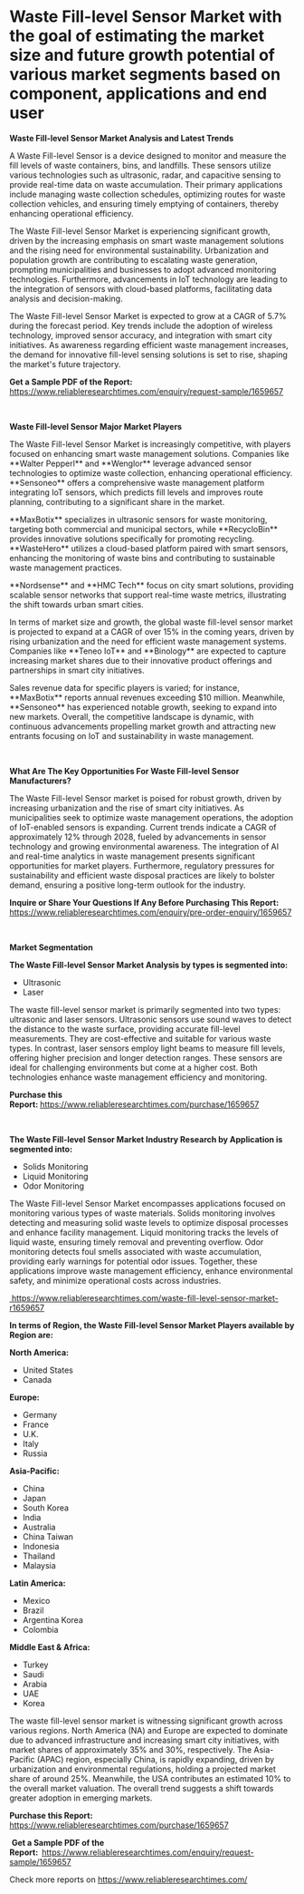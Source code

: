 <p><h1>Waste Fill-level Sensor Market with the goal of estimating the market size and future growth potential of various market segments based on component, applications and end user</h1></p><p><strong>Waste Fill-level Sensor Market Analysis and Latest Trends</strong></p>
<p><p>A Waste Fill-level Sensor is a device designed to monitor and measure the fill levels of waste containers, bins, and landfills. These sensors utilize various technologies such as ultrasonic, radar, and capacitive sensing to provide real-time data on waste accumulation. Their primary applications include managing waste collection schedules, optimizing routes for waste collection vehicles, and ensuring timely emptying of containers, thereby enhancing operational efficiency.</p><p>The Waste Fill-level Sensor Market is experiencing significant growth, driven by the increasing emphasis on smart waste management solutions and the rising need for environmental sustainability. Urbanization and population growth are contributing to escalating waste generation, prompting municipalities and businesses to adopt advanced monitoring technologies. Furthermore, advancements in IoT technology are leading to the integration of sensors with cloud-based platforms, facilitating data analysis and decision-making.</p><p>The Waste Fill-level Sensor Market is expected to grow at a CAGR of 5.7% during the forecast period. Key trends include the adoption of wireless technology, improved sensor accuracy, and integration with smart city initiatives. As awareness regarding efficient waste management increases, the demand for innovative fill-level sensing solutions is set to rise, shaping the market's future trajectory.</p></p>
<p><strong>Get a Sample PDF of the Report:&nbsp;</strong> <a href="https://www.reliableresearchtimes.com/enquiry/request-sample/1659657?utm_campaign=1581&utm_medium=2&utm_source=Github&utm_content=ia&utm_term=23032025&utm_id=waste-fill-level-sensor">https://www.reliableresearchtimes.com/enquiry/request-sample/1659657</a></p>
<p>&nbsp;</p>
<p><strong>Waste Fill-level Sensor Major Market Players</strong></p>
<p><p>The Waste Fill-level Sensor Market is increasingly competitive, with players focused on enhancing smart waste management solutions. Companies like **Walter Pepperl** and **Wenglor** leverage advanced sensor technologies to optimize waste collection, enhancing operational efficiency. **Sensoneo** offers a comprehensive waste management platform integrating IoT sensors, which predicts fill levels and improves route planning, contributing to a significant share in the market. </p><p>**MaxBotix** specializes in ultrasonic sensors for waste monitoring, targeting both commercial and municipal sectors, while **RecycloBin** provides innovative solutions specifically for promoting recycling. **WasteHero** utilizes a cloud-based platform paired with smart sensors, enhancing the monitoring of waste bins and contributing to sustainable waste management practices. </p><p>**Nordsense** and **HMC Tech** focus on city smart solutions, providing scalable sensor networks that support real-time waste metrics, illustrating the shift towards urban smart cities. </p><p>In terms of market size and growth, the global waste fill-level sensor market is projected to expand at a CAGR of over 15% in the coming years, driven by rising urbanization and the need for efficient waste management systems. Companies like **Teneo IoT** and **Binology** are expected to capture increasing market shares due to their innovative product offerings and partnerships in smart city initiatives.</p><p>Sales revenue data for specific players is varied; for instance, **MaxBotix** reports annual revenues exceeding $10 million. Meanwhile, **Sensoneo** has experienced notable growth, seeking to expand into new markets. Overall, the competitive landscape is dynamic, with continuous advancements propelling market growth and attracting new entrants focusing on IoT and sustainability in waste management.</p></p>
<p>&nbsp;</p>
<p><strong>What Are The Key Opportunities For Waste Fill-level Sensor Manufacturers?</strong></p>
<p><p>The Waste Fill-level Sensor market is poised for robust growth, driven by increasing urbanization and the rise of smart city initiatives. As municipalities seek to optimize waste management operations, the adoption of IoT-enabled sensors is expanding. Current trends indicate a CAGR of approximately 12% through 2028, fueled by advancements in sensor technology and growing environmental awareness. The integration of AI and real-time analytics in waste management presents significant opportunities for market players. Furthermore, regulatory pressures for sustainability and efficient waste disposal practices are likely to bolster demand, ensuring a positive long-term outlook for the industry.</p></p>
<p><strong>Inquire or Share Your Questions If Any Before Purchasing This Report:</strong> <a href="https://www.reliableresearchtimes.com/enquiry/pre-order-enquiry/1659657?utm_campaign=1581&utm_medium=2&utm_source=Github&utm_content=ia&utm_term=23032025&utm_id=waste-fill-level-sensor">https://www.reliableresearchtimes.com/enquiry/pre-order-enquiry/1659657</a></p>
<p>&nbsp;</p>
<p><strong>Market Segmentation</strong></p>
<p><strong>The Waste Fill-level Sensor Market Analysis by types is segmented into:</strong></p>
<p><ul><li>Ultrasonic</li><li>Laser</li></ul></p>
<p><p>The waste fill-level sensor market is primarily segmented into two types: ultrasonic and laser sensors. Ultrasonic sensors use sound waves to detect the distance to the waste surface, providing accurate fill-level measurements. They are cost-effective and suitable for various waste types. In contrast, laser sensors employ light beams to measure fill levels, offering higher precision and longer detection ranges. These sensors are ideal for challenging environments but come at a higher cost. Both technologies enhance waste management efficiency and monitoring.</p></p>
<p><strong>Purchase this Report:&nbsp;</strong><a href="https://www.reliableresearchtimes.com/purchase/1659657?utm_campaign=1581&utm_medium=2&utm_source=Github&utm_content=ia&utm_term=23032025&utm_id=waste-fill-level-sensor">https://www.reliableresearchtimes.com/purchase/1659657</a></p>
<p>&nbsp;</p>
<p><strong>The Waste Fill-level Sensor Market Industry Research by Application is segmented into:</strong></p>
<p><ul><li>Solids Monitoring</li><li>Liquid Monitoring</li><li>Odor Monitoring</li></ul></p>
<p><p>The Waste Fill-level Sensor Market encompasses applications focused on monitoring various types of waste materials. Solids monitoring involves detecting and measuring solid waste levels to optimize disposal processes and enhance facility management. Liquid monitoring tracks the levels of liquid waste, ensuring timely removal and preventing overflow. Odor monitoring detects foul smells associated with waste accumulation, providing early warnings for potential odor issues. Together, these applications improve waste management efficiency, enhance environmental safety, and minimize operational costs across industries.</p></p>
<p><a href="https://www.reliableresearchtimes.com/waste-fill-level-sensor-market-r1659657?utm_campaign=1581&utm_medium=2&utm_source=Github&utm_content=ia&utm_term=23032025&utm_id=waste-fill-level-sensor">&nbsp;https://www.reliableresearchtimes.com/waste-fill-level-sensor-market-r1659657</a></p>
<p><strong>In terms of Region, the Waste Fill-level Sensor Market Players available by Region are:</strong></p>
<p>
    <p> <strong> North America: </strong>
        <ul>
            <li>United States</li>
            <li>Canada</li>
        </ul>
        </p> 
    <p> <strong> Europe: </strong>
        <ul>
            <li>Germany</li>
            <li>France</li>
            <li>U.K.</li>
            <li>Italy</li>
            <li>Russia</li>
        </ul>
        </p> 
    <p> <strong> Asia-Pacific: </strong>
        <ul>
            <li>China</li>
            <li>Japan</li>
            <li>South Korea</li>
            <li>India</li>
            <li>Australia</li>
            <li>China Taiwan</li>
            <li>Indonesia</li>
            <li>Thailand</li>
            <li>Malaysia</li>
        </ul>
        </p> 
    <p> <strong> Latin America: </strong>
        <ul>
            <li>Mexico</li>
            <li>Brazil</li>
            <li>Argentina Korea</li>
            <li>Colombia</li>
        </ul>
        </p> 
    <p> <strong> Middle East & Africa: </strong>
        <ul>
            <li>Turkey</li>
            <li>Saudi</li>
            <li>Arabia</li>
            <li>UAE</li>
            <li>Korea</li>
        </ul>
    </p>
    </p>
<p><p>The waste fill-level sensor market is witnessing significant growth across various regions. North America (NA) and Europe are expected to dominate due to advanced infrastructure and increasing smart city initiatives, with market shares of approximately 35% and 30%, respectively. The Asia-Pacific (APAC) region, especially China, is rapidly expanding, driven by urbanization and environmental regulations, holding a projected market share of around 25%. Meanwhile, the USA contributes an estimated 10% to the overall market valuation. The overall trend suggests a shift towards greater adoption in emerging markets.</p></p>
<p><strong>Purchase this Report: </strong><a href="https://www.reliableresearchtimes.com/purchase/1659657?utm_campaign=1581&utm_medium=2&utm_source=Github&utm_content=ia&utm_term=23032025&utm_id=waste-fill-level-sensor">https://www.reliableresearchtimes.com/purchase/1659657</a></p>
<p>&nbsp;<strong>Get a Sample PDF of the Report:&nbsp;&nbsp;</strong><a href="https://www.reliableresearchtimes.com/enquiry/request-sample/1659657?utm_campaign=1581&utm_medium=2&utm_source=Github&utm_content=ia&utm_term=23032025&utm_id=waste-fill-level-sensor">https://www.reliableresearchtimes.com/enquiry/request-sample/1659657</a></p>
<p><strong></strong></p>
<p>Check more reports on <a href="https://www.reliableresearchtimes.com/?utm_campaign=1581&utm_medium=2&utm_source=Github&utm_content=ia&utm_term=23032025&utm_id=waste-fill-level-sensor">https://www.reliableresearchtimes.com/</a></p>